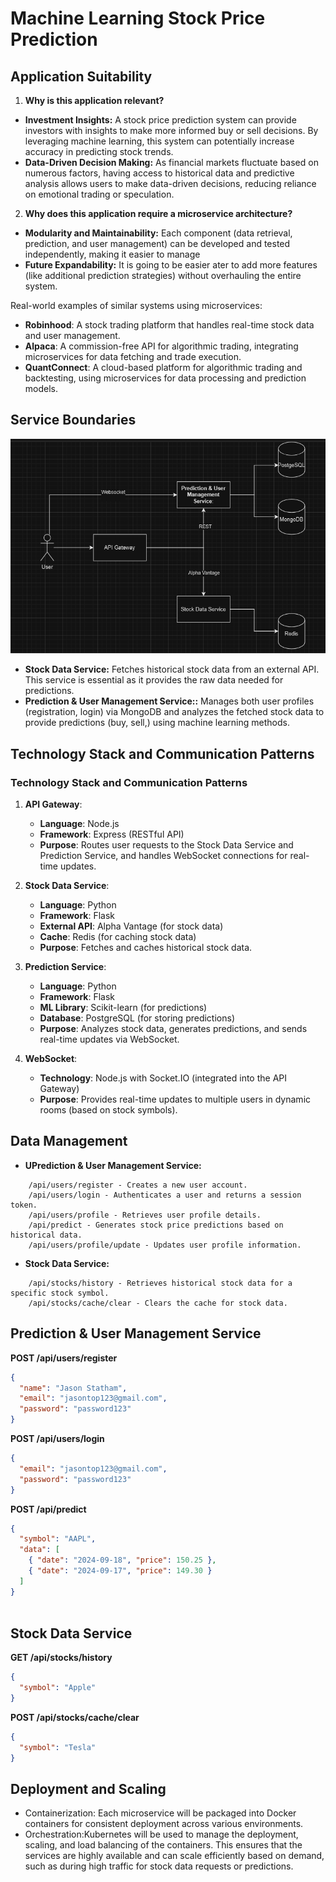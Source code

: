 # Machine Learning Stock Price Prediction
## Application Suitability
1. **Why is this application relevant?**
* **Investment Insights:** A stock price prediction system can provide investors with insights to make more informed buy or sell decisions. By leveraging machine learning, this system can potentially increase accuracy in predicting stock trends.
* **Data-Driven Decision Making:** As financial markets fluctuate based on numerous factors, having access to historical data and predictive analysis allows users to make data-driven decisions, reducing reliance on emotional trading or speculation.

2. **Why does this application require a microservice architecture?**
* **Modularity and Maintainability:** Each component (data retrieval, prediction, and user management) can be developed and tested independently, making it easier to manage
* **Future Expandability:** It is going to be easier ater to  add more features (like additional prediction strategies) without overhauling the entire system.

Real-world examples of similar systems using microservices:

- **Robinhood**: A stock trading platform that handles real-time stock data and user management.
- **Alpaca**: A commission-free API for algorithmic trading, integrating microservices for data fetching and trade execution.
- **QuantConnect**: A cloud-based platform for algorithmic trading and backtesting, using microservices for data processing and prediction models.


## Service Boundaries
![Scheme](./images/scheme2.png)

* **Stock Data Service:** Fetches historical stock data from an external API. This service is essential as it provides the raw data needed for predictions.
* **Prediction & User Management Service::**  Manages both user profiles (registration, login) via MongoDB and analyzes the fetched stock data to provide predictions (buy, sell,) using machine learning methods. 

## Technology Stack and Communication Patterns

### Technology Stack and Communication Patterns

1. **API Gateway**:
   - **Language**: Node.js
   - **Framework**: Express (RESTful API)
   - **Purpose**: Routes user requests to the Stock Data Service and Prediction Service, and handles WebSocket connections for real-time updates.

2. **Stock Data Service**:
   - **Language**: Python
   - **Framework**: Flask
   - **External API**: Alpha Vantage (for stock data)
   - **Cache**: Redis (for caching stock data)
   - **Purpose**: Fetches and caches historical stock data.

3. **Prediction Service**:
   - **Language**: Python
   - **Framework**: Flask
   - **ML Library**: Scikit-learn (for predictions)
   - **Database**: PostgreSQL (for storing predictions)
   - **Purpose**: Analyzes stock data, generates predictions, and sends real-time updates via WebSocket.

4. **WebSocket**:
   - **Technology**:  Node.js with Socket.IO (integrated into the API Gateway)
   - **Purpose**: Provides real-time updates to multiple users in dynamic rooms (based on stock symbols).


## Data Management
* **UPrediction & User Management Service:**
```
    /api/users/register - Creates a new user account.
    /api/users/login - Authenticates a user and returns a session token.
    /api/users/profile - Retrieves user profile details.
    /api/predict - Generates stock price predictions based on historical data.
    /api/users/profile/update - Updates user profile information.
```

* **Stock Data Service:**

```
    /api/stocks/history - Retrieves historical stock data for a specific stock symbol.
    /api/stocks/cache/clear - Clears the cache for stock data.

```
## Prediction & User Management Service

**POST /api/users/register**

```json
{
  "name": "Jason Statham",
  "email": "jasontop123@gmail.com",
  "password": "password123"
}


```


**POST /api/users/login**

```json
{
  "email": "jasontop123@gmail.com",
  "password": "password123"
}


```
**POST /api/predict**
```json
{
  "symbol": "AAPL",
  "data": [
    { "date": "2024-09-18", "price": 150.25 },
    { "date": "2024-09-17", "price": 149.30 }
  ]
}



```
## Stock Data Service

**GET /api/stocks/history**

```json
{
  "symbol": "Apple"
}

```

**POST /api/stocks/cache/clear**

```json
{
  "symbol": "Tesla"
}

```



## Deployment and Scaling

* Containerization: Each microservice will be packaged into Docker containers for consistent deployment across various environments.
* Orchestration:Kubernetes will be used to manage the deployment, scaling, and load balancing of the containers. This ensures that the services are highly available and can scale efficiently based on demand, such as during high traffic for stock data requests or predictions.
